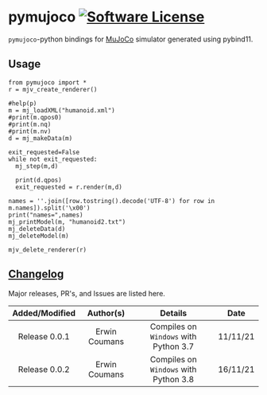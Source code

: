 # pymujoco [![Software License](https://img.shields.io/hexpm/l/plug.svg)](https://www.apache.org/licenses/LICENSE-2.0) 

`pymujoco`-python bindings for [MuJoCo](http://mujoco.org/) simulator generated using pybind11.

## Usage

```
from pymujoco import *
r = mjv_create_renderer()

#help(p)
m = mj_loadXML("humanoid.xml")
#print(m.qpos0)
#print(m.nq)
#print(m.nv)
d = mj_makeData(m)

exit_requested=False
while not exit_requested:
  mj_step(m,d)
  
  print(d.qpos)
  exit_requested = r.render(m,d)
  
names = ''.join([row.tostring().decode('UTF-8') for row in m.names]).split('\x00')
print("names=",names)
mj_printModel(m, "humanoid2.txt")
mj_deleteData(d)
mj_deleteModel(m)

mjv_delete_renderer(r)
```

## [Changelog](#GrocerEase)

Major releases, PR's, and Issues are listed here.

| Added/Modified      | Author(s)    |                      Details                     | Date        |
| :-----------------: | :----------: | :----------------------------------------------: | :---------: |     
| Release 0.0.1       | Erwin Coumans| Compiles on `Windows` with Python 3.7            | 11/11/21    |
| Release 0.0.2       | Erwin Coumans| Compiles on `Windows` with Python 3.8            | 16/11/21    |

